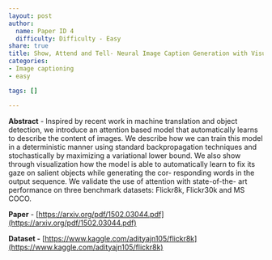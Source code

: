```yaml
---
layout: post
author:
  name: Paper ID 4
  difficulty: Difficulty - Easy
share: true
title: Show, Attend and Tell- Neural Image Caption Generation with Visual Attention
categories:
- Image captioning
- easy

tags: []

---
```

**Abstract** - Inspired by recent work in machine translation
and object detection, we introduce an attention
based model that automatically learns to describe
the content of images. We describe how we
can train this model in a deterministic manner
using standard backpropagation techniques and
stochastically by maximizing a variational lower
bound. We also show through visualization how
the model is able to automatically learn to fix its
gaze on salient objects while generating the cor-
responding words in the output sequence. We
validate the use of attention with state-of-the-
art performance on three benchmark datasets:
Flickr8k, Flickr30k and MS COCO.

**Paper** - [https://arxiv.org/pdf/1502.03044.pdf](https://arxiv.org/pdf/1502.03044.pdf)

**Dataset -** [https://www.kaggle.com/adityajn105/flickr8k](https://www.kaggle.com/adityajn105/flickr8k)
    